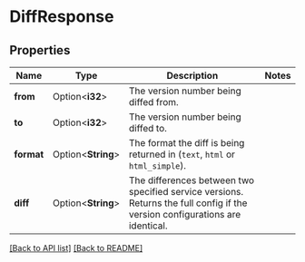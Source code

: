 # DiffResponse

## Properties

Name | Type | Description | Notes
------------ | ------------- | ------------- | -------------
**from** | Option<**i32**> | The version number being diffed from. | 
**to** | Option<**i32**> | The version number being diffed to. | 
**format** | Option<**String**> | The format the diff is being returned in (`text`, `html` or `html_simple`). | 
**diff** | Option<**String**> | The differences between two specified service versions. Returns the full config if the version configurations are identical. | 

[[Back to API list]](../README.md#documentation-for-api-endpoints) [[Back to README]](../README.md)


